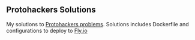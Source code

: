 ## Protohackers Solutions

My solutions to [Protohackers problems](https://protohackers.com/problems). Solutions includes Dockerfile and configurations to deploy to [Fly.io](https://fly.io)
